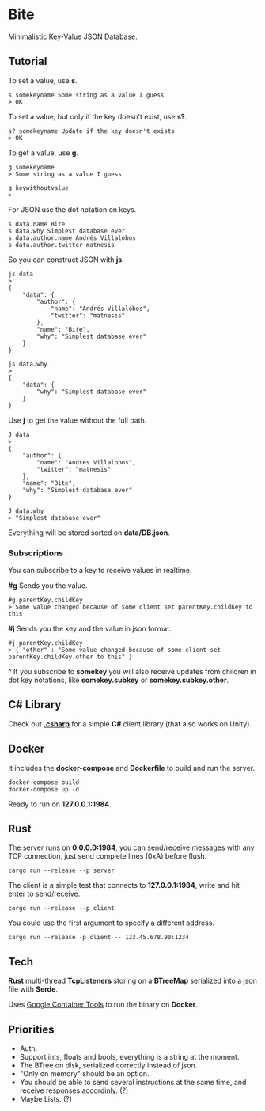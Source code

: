 # Bite

Minimalistic Key-Value JSON Database.

## Tutorial

To set a value, use **s**.

    s somekeyname Some string as a value I guess
    > OK

To set a value, but only if the key doesn't exist, use **s?**.

    s? somekeyname Update if the key doesn't exists
    > OK

To get a value, use **g**.

    g somekeyname
    > Some string as a value I guess

    g keywithoutvalue
    >

For JSON use the dot notation on keys.

    s data.name Bite
    s data.why Simplest database ever
    s data.author.name Andrés Villalobos
    s data.author.twitter matnesis

So you can construct JSON with **js**.

    js data
    >
    {
        "data": {
            "author": {
                "name": "Andrés Villalobos",
                "twitter": "matnesis"
            },
            "name": "Bite",
            "why": "Simplest database ever"
        }
    }

    js data.why
    >
    {
        "data": {
            "why": "Simplest database ever"
        }
    }

Use **j** to get the value without the full path.

    J data
    >
    {
        "author": {
            "name": "Andrés Villalobos",
            "twitter": "matnesis"
        },
        "name": "Bite",
        "why": "Simplest database ever"
    }

    J data.why
    > "Simplest database ever"

Everything will be stored sorted on **data/DB.json**.

### Subscriptions

You can subscribe to a key to receive values in realtime.

**#g** Sends you the value.

    #g parentKey.childKey
    > Some value changed because of some client set parentKey.childKey to this

**#j** Sends you the key and the value in json format.

    #j parentKey.childKey
    > { "other" : "Some value changed because of some client set parentKey.childKey.other to this" }

^ If you subscribe to **somekey** you will also receive updates from children in dot key notations, like **somekey.subkey** or **somekey.subkey.other**.

## C# Library

Check out [**.csharp**](https://github.com/alvivar/bite/tree/master/.csharp) for a simple **C#** client library (that also works on Unity).

## Docker

It includes the **docker-compose** and **Dockerfile** to build and run the
server.

    docker-compose build
    docker-compose up -d

Ready to run on **127.0.0.1:1984**.

## Rust

The server runs on **0.0.0.0:1984**, you can send/receive messages with any
TCP connection, just send complete lines (0xA) before flush.

    cargo run --release --p server

The client is a simple test that connects to **127.0.0.1:1984**, write and hit
enter to send/receive.

    cargo run --release --p client

You could use the first argument to specify a different address.

    cargo run --release -p client -- 123.45.678.90:1234

## Tech

**Rust** multi-thread **TcpListeners** storing on a **BTreeMap** serialized into a
json file with **Serde**.

Uses [Google Container
Tools](https://github.com/GoogleContainerTools/distroless/blob/master/examples/rust/Dockerfile)
to run the binary on **Docker**.

## Priorities

- Auth.
- Support ints, floats and bools, everything is a string at the moment.
- The BTree on disk, serialized correctly instead of json.
- "Only on memory" should be an option.
- You should be able to send several instructions at the same time, and receive responses accordinly. (?)
- Maybe Lists. (?)
